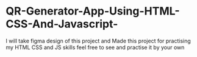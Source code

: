 # QR-Generator-App-Using-HTML-CSS-And-Javascript-
I will take figma design of this project and Made this project for practising my HTML CSS and JS skills feel free to see and practise it by your own
